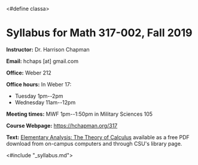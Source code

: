 <#define classa>
# Syllabus for Math 317-002, Fall 2019

**Instructor:** Dr. Harrison Chapman

**Email:** hchaps [at] gmail.com

**Office:** Weber 212

**Office hours:** In Weber 17:

+  Tuesday 1pm--2pm
+  Wednesday 11am--12pm

**Meeting times:** MWF 1pm--1:50pm in Military Sciences 105

**Course Webpage:** <https://hchapman.org/317>

**Text:** [Elementary Analysis: The Theory of Calculus](http://link.springer.com/book/10.1007/978-1-4614-6271-2) available as a free PDF download from on-campus computers and through CSU's library page.

<#include "_syllabus.md">
